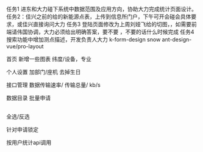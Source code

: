 任务1 进东和大力碰下系统中数据范围及应用方向，协助大力完成统计页面设计。
任务2：佳兴之前的给的新能源点表，上传到信息所门户，下午可开会碰会具体要求，或佳兴直接询问大力
任务3 登陆页面修改为上周刘娅飞给的切图，，如需要前端请伟国协调，大力必须给出明确答案，要不要 ，不要的话什么时候完成
任务4 搜索功能中增加测点描述，开发负责人大力
k-form-design
snow
ant-design-vue/pro-layout

首页
新增一些图表
纬度/设备，专业

个人设置
加部门/座机
去掉生日

接口管理
数据传输速率/ 传输总量/ kb/s

数据目录
批量申请

## 
全选/反选

针对申请锁定

按用户统计api调用
